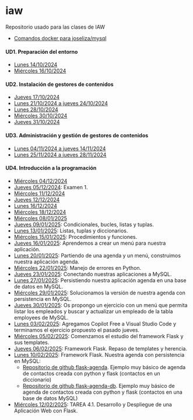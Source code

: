 # iaw
Repositorio usado para las clases de IAW

- [Comandos docker para joseliza/mysql](/Documents/UD4/Comandos%20docker%20para%20MySQL.md)

#### UD1. Preparación del entorno
- [Lunes 14/10/2024](/Schedule/UD1/Lunes%2014-10-2024.md)
- [Miércoles 16/10/2024](/Schedule/UD1/Miércoles%2016-10-2024.md)

#### UD2. Instalación de gestores de contenidos
- [Jueves 17/10/2024](/Schedule/UD2/Jueves%2017-10-2024.md)
- [Lunes 21/10/2024 a jueves 24/10/2024](/Schedule/UD2/Lunes%2021-10-2024%20a%20jueves%2024-10-2024.md)
- [Lunes 28/10/2024](/Schedule/UD2/Lunes%2028-10-2024.md)
- [Miércoles 30/10/2024](/Schedule/UD2/Miércoles%2030-10-2024.md)
- [Jueves 31/10/2024](/Schedule/UD2/Jueves%2031-10-2024.md)

#### UD3. Administración y gestión de gestores de contenidos
- [Lunes 04/11/2024 a jueves 14/11/2024](/Schedule/UD3/Lunes%2004-11-2024%20a%20jueves%2014-11-2024.md)
- [Lunes 25/11/2024 a jueves 28/11/2024](/Schedule/UD3/Lunes%2025-11-2024%20a%20jueves%2028-11-2024.md)

#### UD4. Introducción a la programación
- [Miércoles 04/12/2024](/Schedule/UD4/Miércoles%2004-12-2024.md)
- [Jueves 05/12/2024](/Schedule/UD4/Jueves%2005-12-2024.md): Examen 1.
- [Miércoles 11/12/2024](/Schedule/UD4/Miércoles%2011-12-2024.md)
- [Jueves 12/12/2024](/Schedule/UD4/Jueves%2012-12-2024.md)
- [Lunes 16/12/2024](/Schedule/UD4/Lun+es%2016-12-2024.md)
- [Miércoles 18/12/2024](/Schedule/UD4/Miércoles%2018-12-2024.md)
- [Miércoles 08/01/2025](/Schedule/UD4/Miércoles%2008-01-2025.md)
- [Jueves 09/01/2025](/Schedule/UD4/Jueves%2009-01-2025.md): Condicionales, bucles, listas y tuplas.
- [Lunes 13/01/2025](/Schedule/UD4/Lunes%2013-01-2025.md): Listas, tuplas y diccionarios.
- [Miércoles 15/01/2025](/Schedule/UD4/Miércoles%2015-01-2025.md): Procedimientos y funciones.
- [Jueves 16/01/2025](/Schedule/UD4/Jueves%2016-01-2025.md): Aprendemos a crear un menú para nuestra aplicación.
- [Lunes 20/01/2025](/Schedule/UD4/Lunes%2020-01-2025.md): Partiendo de una agenda y un menú, construimos nuestra aplicación agenda.
- [Miércoles 22/01/2025](/Schedule/UD4/Miércoles%2022-01-2025.md): Manejo de errores en Python.
- [Jueves 23/01/2025](/Schedule/UD4/Jueves%2023-01-2025.md): Conectando nuestras aplicaciones a MySQL.
- [Lunes 27/01/2025](/Schedule/UD4/Lunes%2027-01-2025.md): Persistiendo nuestra aplicación agenda en una base de datos en MySQL.
- [Miércoles 29/01/2025](/Schedule/UD4/Miércoles%2029-01-2025.md): Solucionamos la versión de nuestra agenda con persistencia en MySQL.
- [Jueves 30/01/2025](/Schedule/UD4/Jueves%2030-01-2025.md): Os propongo un ejercicio con un menú que permita listar los empleados y buscar y actualizar un empleado de la tabla employees de MySQL.
- [Lunes 03/02/2025](/Schedule/UD4/Lunes%2003-02-2025.md): Agregamos Copilot Free a Visual Studio Code y terminamos el ejercicio propuesto el pasado jueves.
- [Miércoles 05/02/2025](/Schedule/UD4/Miércoles%2005-02-2025.md): Comenzamos el estudio del framework Flask y sus templates.
- [Jueves 06/02/2025](/Schedule/UD4/Jueves%2006-02-2025.md): Framework Flask. Repaso de templates y herencia. 
- [Lunes 10/02/2025](/Schedule/UD4/Lunes%2010-02-2025.md): Framework Flask. Nuestra agenda con persistencia en MySQL:
    - [Repositorio de github flask-agenda](https://github.com/joseliza/flask-agenda). Ejemplo muy básico de agenda de contactos creada con python y flask (contactos en un diccionario)
    - [Repositorio de github flask-agenda-db](https://github.com/joseliza/flask-agenda-db). Ejemplo muy básico de agenda de contactos creada con python y flask (contactos en una base de datos MySQL)
- [Miércoles 12/02/2025](/Schedule/UD4/Miércoles%2012-02-2025.md): TAREA 4.1. Desarrollo y Despliegue de una Aplicación Web con Flask.
